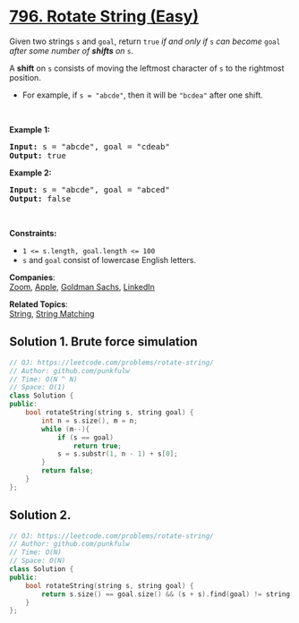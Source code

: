 # [796. Rotate String (Easy)](https://leetcode.com/problems/rotate-string/)

<p>Given two strings <code>s</code> and <code>goal</code>, return <code>true</code> <em>if and only if</em> <code>s</code> <em>can become</em> <code>goal</code> <em>after some number of <strong>shifts</strong> on</em> <code>s</code>.</p>

<p>A <strong>shift</strong> on <code>s</code> consists of moving the leftmost character of <code>s</code> to the rightmost position.</p>

<ul>
	<li>For example, if <code>s = "abcde"</code>, then it will be <code>"bcdea"</code> after one shift.</li>
</ul>

<p>&nbsp;</p>
<p><strong>Example 1:</strong></p>
<pre><strong>Input:</strong> s = "abcde", goal = "cdeab"
<strong>Output:</strong> true
</pre><p><strong>Example 2:</strong></p>
<pre><strong>Input:</strong> s = "abcde", goal = "abced"
<strong>Output:</strong> false
</pre>
<p>&nbsp;</p>
<p><strong>Constraints:</strong></p>

<ul>
	<li><code>1 &lt;= s.length, goal.length &lt;= 100</code></li>
	<li><code>s</code> and <code>goal</code> consist of lowercase English letters.</li>
</ul>


**Companies**:  
[Zoom](https://leetcode.com/company/zoom), [Apple](https://leetcode.com/company/apple), [Goldman Sachs](https://leetcode.com/company/goldman-sachs), [LinkedIn](https://leetcode.com/company/linkedin)

**Related Topics**:  
[String](https://leetcode.com/tag/string/), [String Matching](https://leetcode.com/tag/string-matching/)

## Solution 1. Brute force simulation

```cpp
// OJ: https://leetcode.com/problems/rotate-string/
// Author: github.com/punkfulw
// Time: O(N ^ N)
// Space: O(1)
class Solution {
public:
    bool rotateString(string s, string goal) {
        int n = s.size(), m = n;
        while (m--){
            if (s == goal)
                return true;
            s = s.substr(1, n - 1) + s[0];
        }
        return false;
    }
};
```

## Solution 2. 

```cpp
// OJ: https://leetcode.com/problems/rotate-string/
// Author: github.com/punkfulw
// Time: O(N)
// Space: O(N)
class Solution {
public:
    bool rotateString(string s, string goal) {
        return s.size() == goal.size() && (s + s).find(goal) != string::npos;
    }
};
```
